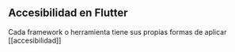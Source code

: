 
## Accesibilidad en Flutter

Cada framework o herramienta tiene sus propias formas de aplicar [[accesibilidad]]